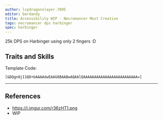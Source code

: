 ```yaml
---
author: lcpdragonslayer.7895
editor: berdandy
title: Accessibility WIP - Necromancer Most Creative
tags: necromancer dps harbinger
spec: harbinger
---
```


25k DPS on Harbinger using only 2 fingers :D

## Traits and Skills

Template Code:

`[&DQgnOjI1QD+bAAAAdwEAAG8BAABwAQAAlQAAAAAAAAAAAAAAAAAAAAAAAAA=]`

---

<div
  data-armory-embed='skills'
  data-armory-ids='10547,10620,10611,10589,10646'
>
</div>
<div
  data-armory-embed='specializations'
  data-armory-ids='39,50,64'
  data-armory-39-traits='2013,1693,801'
  data-armory-50-traits='875,894,905'
  data-armory-64-traits='2185,2209,2203'
>
</div>
<script async src='https://unpkg.com/armory-embeds@^0.x.x/armory-embeds.js'></script>



## References

- https://i.imgur.com/r36zHT1.png
- WIP

